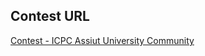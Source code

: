 ## Contest URL

[Contest - ICPC Assiut University Community](https://codeforces.com/group/MWSDmqGsZm/contest/219158)